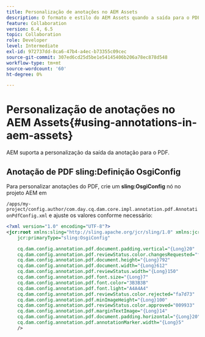 ```yaml
---
title: Personalização de anotações no AEM Assets
description: O formato e estilo do AEM Assets quando a saída para o PDF pode ser configurado por AEM desenvolvedores.
feature: Collaboration
version: 6.4, 6.5
topic: Collaboration
role: Developer
level: Intermediate
exl-id: 972737dd-8ca6-47b4-a4ec-b73355c09cec
source-git-commit: 307ed6cd25d5be1e54145406b206a78ec878d548
workflow-type: tm+mt
source-wordcount: '60'
ht-degree: 0%

---
```


# Personalização de anotações no AEM Assets{#using-annotations-in-aem-assets}

AEM suporta a personalização da saída da anotação para o PDF.

## Anotação de PDF sling:Definição OsgiConfig

Para personalizar anotações do PDF, crie um **sling:OsgiConfig** nó no projeto AEM em

`/apps/my-project/config.author/com.day.cq.dam.core.impl.annotation.pdf.AnnotationPdfConfig.xml` e ajuste os valores conforme necessário:

```xml
<?xml version="1.0" encoding="UTF-8"?>
<jcr:root xmlns:sling="http://sling.apache.org/jcr/sling/1.0" xmlns:jcr="http://www.jcp.org/jcr/1.0"
    jcr:primaryType="sling:OsgiConfig"

    cq.dam.config.annotation.pdf.document.padding.vertical="{Long}20"
    cq.dam.config.annotation.pdf.reviewStatus.color.changesRequested="fad269"
    cq.dam.config.annotation.pdf.document.height="{Long}792"
    cq.dam.config.annotation.pdf.document.width="{Long}612"
    cq.dam.config.annotation.pdf.reviewStatus.width="{Long}150"
    cq.dam.config.annotation.pdf.font.size="{Long}7"
    cq.dam.config.annotation.pdf.font.color="3B3B3B"
    cq.dam.config.annotation.pdf.font.light="A4A4A4"
    cq.dam.config.annotation.pdf.reviewStatus.color.rejected="fa7d73"
    cq.dam.config.annotation.pdf.minImageHeight="{Long}100"
    cq.dam.config.annotation.pdf.reviewStatus.color.approved="009933"
    cq.dam.config.annotation.pdf.marginTextImage="{Long}14"
    cq.dam.config.annotation.pdf.document.padding.horizontal="{Long}20"
    cq.dam.config.annotation.pdf.annotationMarker.width="{Long}5"
    />
```
